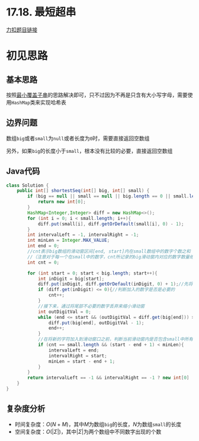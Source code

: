 # 17.18. 最短超串

[力扣题目链接](https://leetcode-cn.com/problems/shortest-supersequence-lcci/)


# 初见思路

## 基本思路
按照<a href="../字符串篇/0076. 最小覆盖子串.md">最小覆盖子串</a>的思路解决即可，只不过因为不再是只含有大小写字母，需要使用`HashMap`类来实现哈希表


## 边界问题
数组`big`或者`small`为`null`或者长度为`0`时，需要直接返回空数组

另外，如果`big`的长度小于`small`，根本没有比较的必要，直接返回空数组


## Java代码
```java
class Solution {
    public int[] shortestSeq(int[] big, int[] small) {
        if (big == null || small == null || big.length == 0 || small.length == 0 || big.length < small.length){
            return new int[0];
        }
        HashMap<Integer,Integer> diff = new HashMap<>();
        for (int i = 0; i < small.length; i++){
            diff.put(small[i], diff.getOrDefault(small[i], 0) - 1);
        }
        int intervalLeft = -1, intervalRight = -1;
        int minLen = Integer.MAX_VALUE;
        int end = 0;
        //cnt表示big数组的滑动窗区间[end, start]内在small数组中的数字个数之和
        //（注意对于每一个在small中的数字，cnt所记录的big滑动窗内对应的数字数量绝对不会大于它在small中的数量）
        int cnt = 0;

        for (int start = 0; start < big.length; start++){
            int inDigit = big[start];
            diff.put(inDigit, diff.getOrDefault(inDigit, 0) + 1);//先将start指向的数字加入到哈希表
            if (diff.get(inDigit) <= 0){//判断加入的数字是否是必要的
                cnt++;
            }
            //接下来，通过将尾部不必要的数字丢弃来缩小滑动窗
            int outDigitVal = 0;
            while (end <= start && (outDigitVal = diff.get(big[end])) > 0){
                diff.put(big[end], outDigitVal - 1);
                end++;
            }
            //在将新的字符加入到滑动窗口之前，判断当前滑动窗内是否包含small中所有的数字
            if (cnt == small.length && (start - end + 1) < minLen){
                intervalLeft = end;
                intervalRight = start;
                minLen = start - end + 1;
            }
        }
        return intervalLeft == -1 && intervalRight == -1 ? new int[0] : new int[]{intervalLeft, intervalRight};
    }
}
```

## 复杂度分析
- 时间复杂度：$O(N+M)$，其中$M$为数组`big`的长度，$N$为数组`small`的长度
- 空间复杂度：$O(|\Sigma|)$，其中$|\Sigma|$为两个数组中不同数字出现的个数